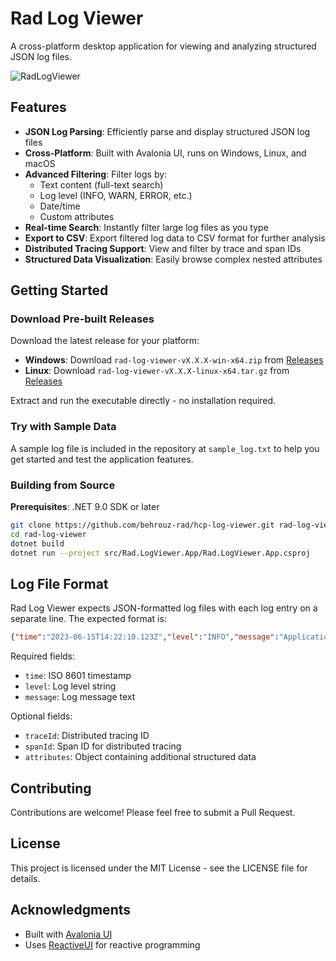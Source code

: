 # Rad Log Viewer

A cross-platform desktop application for viewing and analyzing structured JSON log files.

![RadLogViewer](https://github.com/user-attachments/assets/d7ad7fcd-e01c-4bd9-af39-856573170ba5)

## Features

- **JSON Log Parsing**: Efficiently parse and display structured JSON log files
- **Cross-Platform**: Built with Avalonia UI, runs on Windows, Linux, and macOS
- **Advanced Filtering**: Filter logs by:
  - Text content (full-text search)
  - Log level (INFO, WARN, ERROR, etc.)
  - Date/time
  - Custom attributes
- **Real-time Search**: Instantly filter large log files as you type
- **Export to CSV**: Export filtered log data to CSV format for further analysis
- **Distributed Tracing Support**: View and filter by trace and span IDs
- **Structured Data Visualization**: Easily browse complex nested attributes

## Getting Started

### Download Pre-built Releases

Download the latest release for your platform:
- **Windows**: Download `rad-log-viewer-vX.X.X-win-x64.zip` from [Releases](https://github.com/behrouz-rad/hcp-log-viewer/releases)
- **Linux**: Download `rad-log-viewer-vX.X.X-linux-x64.tar.gz` from [Releases](https://github.com/behrouz-rad/hcp-log-viewer/releases)

Extract and run the executable directly - no installation required.

### Try with Sample Data

A sample log file is included in the repository at `sample_log.txt` to help you get started and test the application features.

### Building from Source

**Prerequisites**: .NET 9.0 SDK or later

```bash
git clone https://github.com/behrouz-rad/hcp-log-viewer.git rad-log-viewer
cd rad-log-viewer
dotnet build
dotnet run --project src/Rad.LogViewer.App/Rad.LogViewer.App.csproj
```

## Log File Format

Rad Log Viewer expects JSON-formatted log files with each log entry on a separate line. The expected format is:

```json
{"time":"2023-06-15T14:22:10.123Z","level":"INFO","message":"Application started","traceId":"abc123","spanId":"span456","attributes":{"userId":"user123","action":"login"}}
```

Required fields:
- `time`: ISO 8601 timestamp
- `level`: Log level string
- `message`: Log message text

Optional fields:
- `traceId`: Distributed tracing ID
- `spanId`: Span ID for distributed tracing
- `attributes`: Object containing additional structured data

## Contributing

Contributions are welcome! Please feel free to submit a Pull Request.

## License

This project is licensed under the MIT License - see the LICENSE file for details.

## Acknowledgments

- Built with [Avalonia UI](https://avaloniaui.net/)
- Uses [ReactiveUI](https://www.reactiveui.net/) for reactive programming
